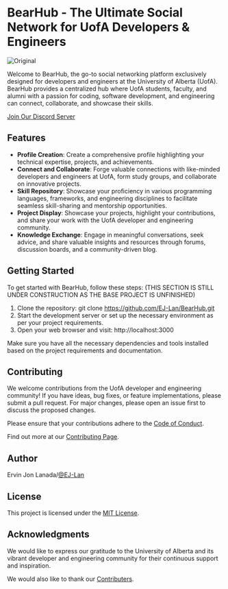 # BearHub - The Ultimate Social Network for UofA Developers & Engineers

![Original](https://github.com/EJ-Lan/BearHub/assets/78132918/be4b9cb3-9cba-4b4b-9534-439a7543c38b)


Welcome to BearHub, the go-to social networking platform exclusively designed for developers and engineers at the University of Alberta (UofA). BearHub provides a centralized hub where UofA students, faculty, and alumni with a passion for coding, software development, and engineering can connect, collaborate, and showcase their skills.

[Join Our Discord Server](https://discord.gg/KKBwUBRySk)

## Features

* __Profile Creation__: Create a comprehensive profile highlighting your technical expertise, projects, and achievements.
* __Connect and Collaborate__: Forge valuable connections with like-minded developers and engineers at UofA, form study groups, and collaborate on innovative projects.
* __Skill Repository__: Showcase your proficiency in various programming languages, frameworks, and engineering disciplines to facilitate seamless skill-sharing and mentorship opportunities.
* __Project Display__: Showcase your projects, highlight your contributions, and share your work with the UofA developer and engineering community.
* __Knowledge Exchange__: Engage in meaningful conversations, seek advice, and share valuable insights and resources through forums, discussion boards, and a community-driven blog.

## Getting Started

To get started with BearHub, follow these steps: (THIS SECTION IS STILL UNDER CONSTRUCTION AS THE BASE PROJECT IS UNFINISHED)

1. Clone the repository: git clone https://github.com/EJ-Lan/BearHub.git
2. Start the development server or set up the necessary environment as per your project requirements.
3. Open your web browser and visit: http://localhost:3000

Make sure you have all the necessary dependencies and tools installed based on the project requirements and documentation.

## Contributing

We welcome contributions from the UofA developer and engineering community! If you have ideas, bug fixes, or feature implementations, please submit a pull request. For major changes, please open an issue first to discuss the proposed changes.

Please ensure that your contributions adhere to the [Code of Conduct](CODE_OF_CONDUCT.md).

Find out more at our [Contributing Page](CONTRIBUTING.md).

## Author
Ervin Jon Lanada/[@EJ-Lan](https://github.com/EJ-Lan)

## License

This project is licensed under the [MIT License](LICENSE).

## Acknowledgments

We would like to express our gratitude to the University of Alberta and its vibrant developer and engineering community for their continuous support and inspiration.

We would also like to thank our [Contributers](CONTRIBUTORS.md).
